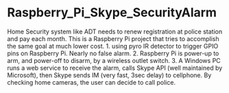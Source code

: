 # Raspberry_Pi_Skype_SecurityAlarm
Home Security system like ADT needs to renew registration at police station and pay each month. This is a Raspberry Pi project that tries to accomplish the same goal at much lower cost. 1. using pyro IR detector to trigger GPIO pins on Raspberry Pi. Nearly no false alarm. 2.  Raspberry Pi is power-up to arm, and power-off to disarm, by a wireless outlet switch. 3. A Windows PC runs a web service to receive the alarm, calls Skype API (well maintained by Microsoft), then Skype sends IM (very fast, 3sec delay) to cellphone. By checking home cameras, the user can decide to call police.
